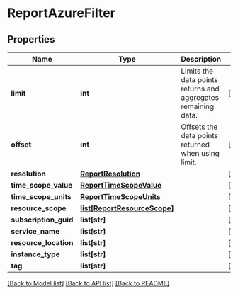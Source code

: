 # ReportAzureFilter

## Properties
Name | Type | Description | Notes
------------ | ------------- | ------------- | -------------
**limit** | **int** | Limits the data points returns and aggregates remaining data. | [optional] 
**offset** | **int** | Offsets the data points returned when using limit. | [optional] 
**resolution** | [**ReportResolution**](ReportResolution.md) |  | [optional] 
**time_scope_value** | [**ReportTimeScopeValue**](ReportTimeScopeValue.md) |  | [optional] 
**time_scope_units** | [**ReportTimeScopeUnits**](ReportTimeScopeUnits.md) |  | [optional] 
**resource_scope** | [**list[ReportResourceScope]**](ReportResourceScope.md) |  | [optional] 
**subscription_guid** | **list[str]** |  | [optional] 
**service_name** | **list[str]** |  | [optional] 
**resource_location** | **list[str]** |  | [optional] 
**instance_type** | **list[str]** |  | [optional] 
**tag** | **list[str]** |  | [optional] 

[[Back to Model list]](../README.md#documentation-for-models) [[Back to API list]](../README.md#documentation-for-api-endpoints) [[Back to README]](../README.md)


